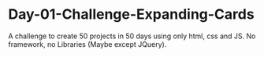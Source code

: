 # Day-01-Challenge-Expanding-Cards
A challenge to create 50 projects in 50 days using only html, css and JS. No framework, no Libraries (Maybe except JQuery).
